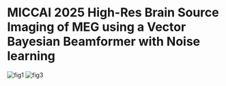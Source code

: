 # MICCAI 2025 High-Res Brain Source Imaging of MEG using a Vector Bayesian Beamformer with Noise learning
![fig1](https://github.com/user-attachments/assets/ca3b26df-359b-4a0c-a290-5e6b2124553d)
![fig3](https://github.com/user-attachments/assets/eafe0264-94fb-4ff8-8d0a-477b619fa6d7)
